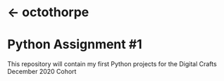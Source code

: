 # <- octothorpe

# Python Assignment #1

This repository will contain my first Python projects for the Digital Crafts December 2020 Cohort
